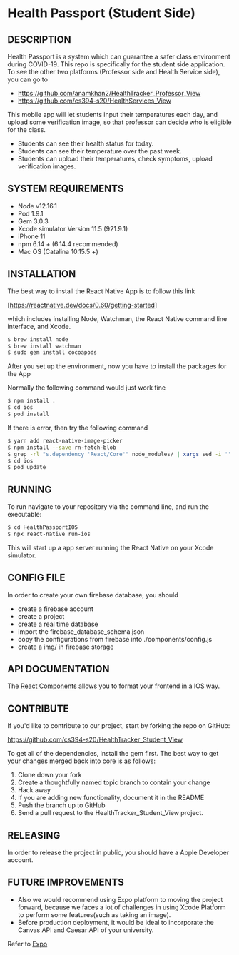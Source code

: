 Health Passport (Student Side)
====================================

## DESCRIPTION

Health Passport is a system which can guarantee a safer class environment during COVID-19. This repo is
specifically for the student side application. To see the other two platforms (Professor side and Health 
Service side), you can go to

* https://github.com/anamkhan2/HealthTracker_Professor_View
* https://github.com/cs394-s20/HealthServices_View

This mobile app will let students input their temperatures each day, and upload some verification image,
so that professor can decide who is eligible for the class.

* Students can see their health status for today.
* Students can see their temperature over the past week.
* Students can upload their temperatures, check symptoms, upload verification images.


## SYSTEM REQUIREMENTS

- Node v12.16.1
- Pod 1.9.1
- Gem 3.0.3
- Xcode simulator Version 11.5 (921.9.1)
- iPhone 11
- npm 6.14 + (6.14.4 recommended)
- Mac OS (Catalina 10.15.5 +)


## INSTALLATION

The best way to install the React Native App is to follow this link

[https://reactnative.dev/docs/0.60/getting-started]

which includes installing Node, Watchman, the React Native command line interface, and Xcode.

```bash
$ brew install node
$ brew install watchman
$ sudo gem install cocoapods
```

After you set up the environment, now you have to install the packages for the App

Normally the following command would just work fine
```bash
$ npm install .
$ cd ios
$ pod install
```

If there is error, then try the following command

```bash
$ yarn add react-native-image-picker
$ npm install --save rn-fetch-blob
$ grep -rl "s.dependency 'React/Core'" node_modules/ | xargs sed -i '' 's=React/Core=React-Core=g'
$ cd ios
$ pod update
```


## RUNNING

To run navigate to your repository via the
command line, and run the executable:

```bash
$ cd HealthPassportIOS
$ npx react-native run-ios
```

This will start up a app server running the React Native on your Xcode simulator.

## CONFIG FILE

In order to create your own firebase database, you should 
- create a firebase account
- create a project
- create a real time database
- import the firebase_database_schema.json 
- copy the configurations from firebase into ./components/config.js
- create a img/ in firebase storage


## API DOCUMENTATION

The [React Components](https://reactnative.dev/docs/0.60/components-and-apis) allows you to format 
your frontend in a IOS way.


## CONTRIBUTE

If you'd like to contribute to our project, start by forking the repo on GitHub:

https://github.com/cs394-s20/HealthTracker_Student_View

To get all of the dependencies, install the gem first. The best way to get
your changes merged back into core is as follows:

1. Clone down your fork
1. Create a thoughtfully named topic branch to contain your change
1. Hack away
1. If you are adding new functionality, document it in the README
1. Push the branch up to GitHub
1. Send a pull request to the HealthTracker_Student_View project.

## RELEASING

In order to release the project in public, you should have a Apple Developer account.

## FUTURE IMPROVEMENTS

- Also we would recommend using Expo platform to moving the project forward, because we faces a lot
of challenges in using Xcode Platform to perform some features(such as taking an image).
- Before production deployment, it would be ideal to incorporate the Canvas API and Caesar API of
your university.

Refer to [Expo](https://expo.io/)
